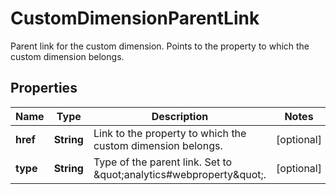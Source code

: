 

# CustomDimensionParentLink

Parent link for the custom dimension. Points to the property to which the custom dimension belongs.

## Properties

| Name | Type | Description | Notes |
|------------ | ------------- | ------------- | -------------|
|**href** | **String** | Link to the property to which the custom dimension belongs. |  [optional] |
|**type** | **String** | Type of the parent link. Set to \&quot;analytics#webproperty\&quot;. |  [optional] |



